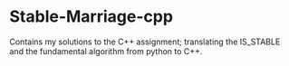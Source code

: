 # Stable-Marriage-cpp
Contains my solutions to the C++ assignment; translating the IS_STABLE and the fundamental algorithm from python to C++.
